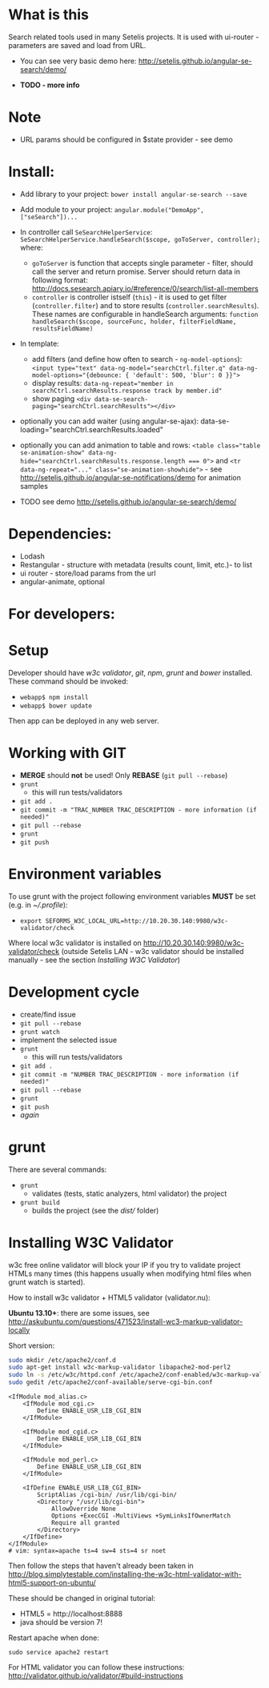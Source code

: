 # What is this

Search related tools used in many Setelis projects.
It is used with ui-router - parameters are saved and load from URL.

- You can see very basic demo here: http://setelis.github.io/angular-se-search/demo/
* **TODO - more info**

# Note
 - URL params should be configured in $state provider - see demo

# Install:

 - Add library to your project: ```bower install angular-se-search --save```
 - Add module to your project: ```angular.module("DemoApp", ["seSearch"])...```

 - In controller call ```SeSearchHelperService```: ```SeSearchHelperService.handleSearch($scope, goToServer, controller);``` where:
   - ```goToServer``` is function that accepts single parameter - filter, should call the server and return promise. Server should return data in following format: http://docs.sesearch.apiary.io/#reference/0/search/list-all-members
   - ```controller``` is controller istself (```this```) - it is used to get filter (```controller.filter```) and to store results (```controller.searchResults```). These names are configurable in handleSearch arguments: ```function handleSearch($scope, sourceFunc, holder, filterFieldName, resultsFieldName)```
 - In template:
   - add filters (and define how often to search - ```ng-model-options```): ```<input type="text" data-ng-model="searchCtrl.filter.q" data-ng-model-options="{debounce: { 'default': 500, 'blur': 0 }}">```
   - display results: ```data-ng-repeat="member in searchCtrl.searchResults.response track by member.id"```
   - show paging ```<div data-se-search-paging="searchCtrl.searchResults"></div>```
 - optionally you can add waiter (using angular-se-ajax): data-se-loading="searchCtrl.searchResults.loaded"
 - optionally you can add animation to table and rows: ```<table class="table se-animation-show" data-ng-hide="searchCtrl.searchResults.response.length === 0">``` and ```<tr data-ng-repeat="..." class="se-animation-showhide">``` - see http://setelis.github.io/angular-se-notifications/demo for animation samples

 - TODO see demo http://setelis.github.io/angular-se-search/demo/

# Dependencies:
 - Lodash
 - Restangular - structure with metadata (results count, limit, etc.)- to list
 - ui router - store/load params from the url
 - angular-animate, optional

# For developers:
# Setup

Developer should have *w3c validator*, *git*, *npm*, *grunt* and *bower* installed.
These command should be invoked:
 - ```webapp$ npm install```
 - ```webapp$ bower update```

Then app can be deployed in any web server.

# Working with GIT
 - **MERGE** should **not** be used! Only **REBASE** (```git pull --rebase```)
 - ```grunt```
   - this will run tests/validators
 - ```git add .```
 - ```git commit -m "TRAC_NUMBER TRAC_DESCRIPTION - more information (if needed)"```
 - ```git pull --rebase```
 - ```grunt```
 - ```git push```

# Environment variables

To use grunt with the project following environment variables **MUST** be set (e.g. in *~/.profile*):
 - ```export SEFORMS_W3C_LOCAL_URL=http://10.20.30.140:9980/w3c-validator/check```

Where local w3c validator is installed on http://10.20.30.140:9980/w3c-validator/check (outside Setelis LAN - w3c validator should be installed manually - see the section *Installing W3C Validator*)

# Development cycle
 - create/find issue
 - ```git pull --rebase```
 - ```grunt watch```
 - implement the selected issue
 - ```grunt```
   - this will run tests/validators
 - ```git add .```
 - ```git commit -m "NUMBER TRAC_DESCRIPTION - more information (if needed)"```
 - ```git pull --rebase```
 - ```grunt```
 - ```git push```
 - *again*


# grunt
There are several commands:
 - ```grunt```
   - validates (tests, static analyzers, html validator) the project
 - ```grunt build```
   - builds the project (see the *dist/* folder)


# Installing W3C Validator
w3c free online validator will block your IP if you try to validate project HTMLs many times (this happens usually when modifying html files when grunt watch is started).

How to install w3c validator + HTML5 validator (validator.nu):

**Ubuntu 13.10+**: there are some issues, see http://askubuntu.com/questions/471523/install-wc3-markup-validator-locally


Short version:
```sh
sudo mkdir /etc/apache2/conf.d
sudo apt-get install w3c-markup-validator libapache2-mod-perl2
sudo ln -s /etc/w3c/httpd.conf /etc/apache2/conf-enabled/w3c-markup-validator.conf
sudo gedit /etc/apache2/conf-available/serve-cgi-bin.conf
```
```
<IfModule mod_alias.c>
    <IfModule mod_cgi.c>
        Define ENABLE_USR_LIB_CGI_BIN
    </IfModule>

    <IfModule mod_cgid.c>
        Define ENABLE_USR_LIB_CGI_BIN
    </IfModule>

    <IfModule mod_perl.c>
        Define ENABLE_USR_LIB_CGI_BIN
    </IfModule>

    <IfDefine ENABLE_USR_LIB_CGI_BIN>
        ScriptAlias /cgi-bin/ /usr/lib/cgi-bin/
        <Directory "/usr/lib/cgi-bin">
            AllowOverride None
            Options +ExecCGI -MultiViews +SymLinksIfOwnerMatch
            Require all granted
        </Directory>
    </IfDefine>
</IfModule>
# vim: syntax=apache ts=4 sw=4 sts=4 sr noet
 ```

Then follow the steps that haven't already been taken in http://blog.simplytestable.com/installing-the-w3c-html-validator-with-html5-support-on-ubuntu/

These should be changed in original tutorial:
 - HTML5 = http://localhost:8888
 - java should be version 7!


Restart apache when done:

```sudo service apache2 restart ```

For HTML validator you can follow these instructions: http://validator.github.io/validator/#build-instructions
